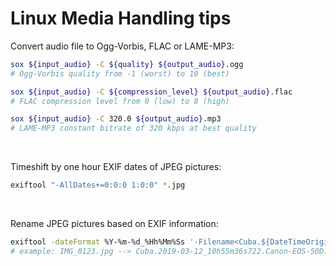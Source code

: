# Linux Media Handling tips

Convert audio file to Ogg-Vorbis, FLAC or LAME-MP3:
```sh
sox ${input_audio} -C ${quality} ${output_audio}.ogg
# Ogg-Vorbis quality from -1 (worst) to 10 (best)

sox ${input_audio} -C ${compression_level} ${output_audio}.flac
# FLAC compression level from 0 (low) to 8 (high)

sox ${input_audio} -C 320.0 ${output_audio}.mp3
# LAME-MP3 constant bitrate of 320 kbps at best quality
```

&nbsp;

Timeshift by one hour EXIF dates of JPEG pictures:
```sh
exiftool "-AllDates+=0:0:0 1:0:0" *.jpg
```

&nbsp;

Rename JPEG pictures based on EXIF information:
```sh
exiftool -dateFormat %Y-%m-%d_%Hh%Mm%Ss '-Filename<Cuba.${DateTimeOriginal}_${SubSecTimeOriginal;$_.=0 x(3-length)}.${Model;tr/ /-/}.%e' *.jpg
# example: IMG_0123.jpg --> Cuba.2019-03-12_10h55m36s722.Canon-EOS-50D.jpg
```
